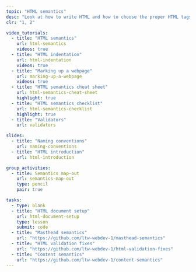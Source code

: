 ```yaml
---
topic: "HTML semantics"
desc: "Look at how to write HTML and how to choose the proper HTML tags."
clr: "1, 2"

video_tutorials:
  - title: "HTML semantics"
    url: html-semantics
    videos: true
  - title: "HTML indentation"
    url: html-indentation
    videos: true
  - title: "Marking up a webpage"
    url: marking-up-a-webpage
    videos: true
  - title: "HTML semantics cheat sheet"
    url: html-semantics-cheat-sheet
    highlight: true
  - title: "HTML semantics checklist"
    url: html-semantics-checklist
    highlight: true
  - title: "Validators"
    url: validators

slides:
  - title: "Naming conventions"
    url: naming-conventions
  - title: "HTML introduction"
    url: html-introduction

group_activities:
  - title: Semantics map-out
    url: semantics-map-out
    type: pencil
    pair: true

tasks:
  - type: blank
  - title: "HTML document setup"
    url: html-document-setup
    type: lesson
    submit: code
  - title: "Masthead semantics"
    url: "https://github.com/ltw-webdev-1/masthead-semantics"
  - title: "HTML validation fixes"
    url: "https://github.com/ltw-webdev-1/html-validation-fixes"
  - title: "Content semantics"
    url: "https://github.com/ltw-webdev-1/content-semantics"
---
```

